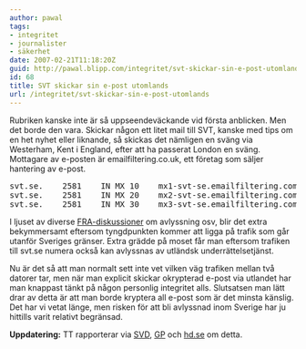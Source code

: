 ```yaml
---
author: pawal
tags:
- integritet
- journalister
- säkerhet
date: 2007-02-21T11:18:20Z
guid: http://pawal.blipp.com/integritet/svt-skickar-sin-e-post-utomlands
id: 68
title: SVT skickar sin e-post utomlands
url: /integritet/svt-skickar-sin-e-post-utomlands
---
```


Rubriken kanske inte är så uppseendeväckande vid första anblicken. Men
det borde den vara. Skickar någon ett litet mail till SVT, kanske med
tips om en het nyhet eller liknande, så skickas det nämligen en sväng
via Westerham, Kent i England, efter att ha passerat London en
sväng. Mottagare av e-posten är emailfiltering.co.uk, ett företag som
säljer hantering av e-post.

<pre>svt.se.    2581    IN MX 10    mx1-svt-se.emailfiltering.com.
svt.se.    2581    IN MX 20    mx2-svt-se.emailfiltering.com.
svt.se.    2581    IN MX 30    mx3-svt-se.emailfiltering.com.</pre>

I ljuset av diverse <a
href="http://www.svd.se/dynamiskt/blogg/did_14548472.asp?ID=2817">FRA-diskussioner</a>
om avlyssning osv, blir det extra bekymmersamt eftersom tyngdpunkten
kommer att ligga på trafik som går utanför Sveriges gränser. Extra
grädde på moset får man eftersom trafiken till svt.se numera också kan
avlyssnas av utländsk underrättelsetjänst.

Nu är det så att man normalt sett inte vet vilken väg trafiken mellan
två datorer tar, men när man explicit skickar okrypterad e-post via
utlandet har man knappast tänkt på någon personlig integritet
alls. Slutsatsen man lätt drar av detta är att man borde kryptera all
e-post som är det minsta känslig. Det har vi vetat länge, men risken
för att bli avlyssnad inom Sverige har ju hittills varit relativt
begränsad.

**Uppdatering:** TT rapporterar via <a href="http://www.svd.se/dynamiskt/inrikes/did_14677149.asp">SVD</a>,
<a href="http://www.gp.se/gp/jsp/Crosslink.jsp?d=361&a=328091">GP</a>
och <a href="http://hd.se/ekonomi/2007/02/21/myndighet-kan-faa-laesa-svt-mejl/">hd.se</a>
om detta.